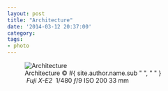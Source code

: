 ```yaml
---
layout: post
title: "Architecture"
date: '2014-03-12 20:37:00'
category: 
tags:
- photo
---
```


<div class="markdown-wrapper">
<figure><div class="img" data-picture data-alt="Architecture">
<div data-src="#{ site.img_base_url }images/2014-03-06-architecture-480w.jpg"></div>
<div data-src="#{ site.img_base_url }images/2014-03-06-architecture-960w.jpg" data-media="(-webkit-min-device-pixel-ratio: 1.5),(-moz-min-device-pixel-ratio: 1.5),(-o-min-device-pixel-ratio: 3/2)"></div>
<div data-src="#{ site.img_base_url }images/2014-03-06-architecture-768w.jpg" data-media="(min-width: 480px)"></div>
<div data-src="#{ site.img_base_url }images/2014-03-06-architecture-1536w.jpg" data-media="(min-width: 480px) and (-webkit-min-device-pixel-ratio: 1.5),(min-width: 480px) and (-moz-min-device-pixel-ratio: 1.5),(min-width: 480px) and (-o-min-device-pixel-ratio: 3/2)"></div>
<div data-src="#{ site.img_base_url }images/2014-03-06-architecture-900w.jpg" data-media="(min-width: 768px)"></div>
<div data-src="#{ site.img_base_url }images/2014-03-06-architecture-1800w.jpg" data-media="(min-width: 768px) and (-webkit-min-device-pixel-ratio: 1.5),(min-width: 768px) and (-moz-min-device-pixel-ratio: 1.5),(min-width: 768px) and (-o-min-device-pixel-ratio: 3/2)"></div>
<!-- Fallback content for non-JS browsers. Same img src as the initial, unqualified source element. -->
<noscript>
<img src="#{ site.img_base_url }images/2014-03-06-architecture-900w.jpg" alt="Architecture">
</noscript>
</div>
<figcaption>Architecture
  <span class="copyright">&copy;&nbsp;#{ site.author.name.sub " ", "&nbsp;" }</span>
</figcaption>
<div class="metadata">
  <i class="icon-camera">&nbsp;Fuji&nbsp;X-E2&nbsp;</i>
  <span class="speed">1/480</span>
  <span class="aperture"><i>&#402;</i>/9</span>
  <span class="iso">ISO&nbsp;200</span>
  <span class="focal-length">33&nbsp;mm</span>
</div>

</figure>
</div>

